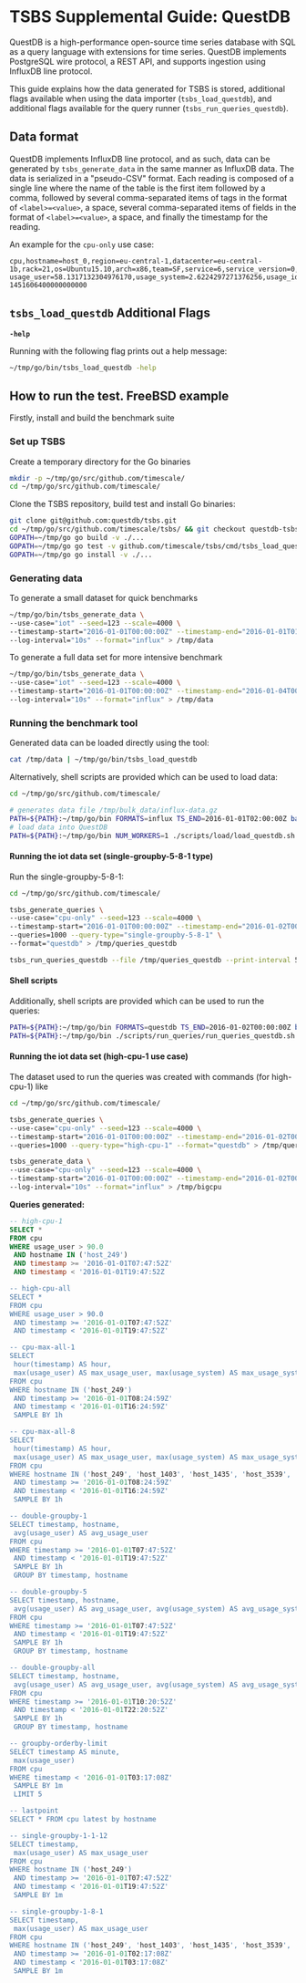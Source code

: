 # TSBS Supplemental Guide: QuestDB

QuestDB is a high-performance open-source time series database with SQL as a
query language with extensions for time series. QuestDB implements PostgreSQL
wire protocol, a REST API, and supports ingestion using InfluxDB line protocol.

This guide explains how the data generated for TSBS is stored, additional flags
available when using the data importer (`tsbs_load_questdb`), and additional
flags available for the query runner (`tsbs_run_queries_questdb`).

## Data format

QuestDB implements InfluxDB line protocol, and as such, data can be generated by
`tsbs_generate_data` in the same manner as InfluxDB data. The data is serialized
in a "pseudo-CSV" format. Each reading is composed of a single line where the
name of the table is the first item followed by a comma, followed by several
comma-separated items of tags in the format of `<label>=<value>`, a space,
several comma-separated items of fields in the format of `<label>=<value>`, a
space, and finally the timestamp for the reading.

An example for the `cpu-only` use case:

```text
cpu,hostname=host_0,region=eu-central-1,datacenter=eu-central-1b,rack=21,os=Ubuntu15.10,arch=x86,team=SF,service=6,service_version=0,service_environment=test usage_user=58.1317132304976170,usage_system=2.6224297271376256,usage_idle=24.9969495069947882,usage_nice=61.5854484633778867,usage_iowait=22.9481393231639395,usage_irq=63.6499207106198313,usage_softirq=6.4098777048301052,usage_steal=44.8799140503027445,usage_guest=80.5028770761136201,usage_guest_nice=38.2431182911542820 1451606400000000000
```

## `tsbs_load_questdb` Additional Flags

**`-help`**

Running with the following flag prints out a help message:

```bash
~/tmp/go/bin/tsbs_load_questdb -help
```

## How to run the test. FreeBSD example

Firstly, install and build the benchmark suite

### Set up TSBS

Create a temporary directory for the Go binaries

```bash
mkdir -p ~/tmp/go/src/github.com/timescale/
cd ~/tmp/go/src/github.com/timescale/
```

Clone the TSBS repository, build test and install Go binaries:

```bash
git clone git@github.com:questdb/tsbs.git
cd ~/tmp/go/src/github.com/timescale/tsbs/ && git checkout questdb-tsbs-load
GOPATH=~/tmp/go go build -v ./...
GOPATH=~/tmp/go go test -v github.com/timescale/tsbs/cmd/tsbs_load_questdb
GOPATH=~/tmp/go go install -v ./...
```

### Generating data

To generate a small dataset for quick benchmarks

```bash
~/tmp/go/bin/tsbs_generate_data \
--use-case="iot" --seed=123 --scale=4000 \
--timestamp-start="2016-01-01T00:00:00Z" --timestamp-end="2016-01-01T01:00:00Z" \
--log-interval="10s" --format="influx" > /tmp/data
```

To generate a full data set for more intensive benchmark

```bash
~/tmp/go/bin/tsbs_generate_data \
--use-case="iot" --seed=123 --scale=4000 \
--timestamp-start="2016-01-01T00:00:00Z" --timestamp-end="2016-01-04T00:00:00Z" \
--log-interval="10s" --format="influx" > /tmp/data
```

### Running the benchmark tool

Generated data can be loaded directly using the tool:

```bash
cat /tmp/data | ~/tmp/go/bin/tsbs_load_questdb
```

Alternatively, shell scripts are provided which can be used to load data:

```bash
cd ~/tmp/go/src/github.com/timescale/

# generates data file /tmp/bulk_data/influx-data.gz
PATH=${PATH}:~/tmp/go/bin FORMATS=influx TS_END=2016-01-01T02:00:00Z bash ./scripts/generate_data.sh
# load data into QuestDB
PATH=${PATH}:~/tmp/go/bin NUM_WORKERS=1 ./scripts/load/load_questdb.sh
```

#### Running the iot data set (single-groupby-5-8-1 type)

Run the single-groupby-5-8-1:

```bash
cd ~/tmp/go/src/github.com/timescale/

tsbs_generate_queries \
--use-case="cpu-only" --seed=123 --scale=4000 \
--timestamp-start="2016-01-01T00:00:00Z" --timestamp-end="2016-01-02T00:00:01Z" \
--queries=1000 --query-type="single-groupby-5-8-1" \
--format="questdb" > /tmp/queries_questdb

tsbs_run_queries_questdb --file /tmp/queries_questdb --print-interval 500
```

#### Shell scripts

Additionally, shell scripts are provided which can be used to run the queries:

```bash
PATH=${PATH}:~/tmp/go/bin FORMATS=questdb TS_END=2016-01-02T00:00:00Z bash ./scripts/generate_queries.sh
PATH=${PATH}:~/tmp/go/bin ./scripts/run_queries/run_queries_questdb.sh
```

#### Running the iot data set (high-cpu-1 use case)

The dataset used to run the queries was created with commands (for high-cpu-1)
like

```bash
cd ~/tmp/go/src/github.com/timescale/

tsbs_generate_queries \
--use-case="cpu-only" --seed=123 --scale=4000 \
--timestamp-start="2016-01-01T00:00:00Z" --timestamp-end="2016-01-02T00:00:01Z" \
--queries=1000 --query-type="high-cpu-1" --format="questdb" > /tmp/queries_questdb

tsbs_generate_data \
--use-case="cpu-only" --seed=123 --scale=4000 \
--timestamp-start="2016-01-01T00:00:00Z" --timestamp-end="2016-01-02T00:00:00Z" \
--log-interval="10s" --format="influx" > /tmp/bigcpu
```

**Queries generated:**

```sql
-- high-cpu-1
SELECT *
FROM cpu
WHERE usage_user > 90.0
 AND hostname IN ('host_249')
 AND timestamp >= '2016-01-01T07:47:52Z'
 AND timestamp < '2016-01-01T19:47:52Z

-- high-cpu-all
SELECT *
FROM cpu
WHERE usage_user > 90.0
 AND timestamp >= '2016-01-01T07:47:52Z'
 AND timestamp < '2016-01-01T19:47:52Z'

-- cpu-max-all-1
SELECT
 hour(timestamp) AS hour,
 max(usage_user) AS max_usage_user, max(usage_system) AS max_usage_system, max(usage_idle) AS max_usage_idle, max(usage_nice) AS max_usage_nice, max(usage_iowait) AS max_usage_iowait, max(usage_irq) AS max_usage_irq, max(usage_softirq) AS max_usage_softirq, max(usage_steal) AS max_usage_steal, max(usage_guest) AS max_usage_guest, max(usage_guest_nice) AS max_usage_guest_nice
FROM cpu
WHERE hostname IN ('host_249')
 AND timestamp >= '2016-01-01T08:24:59Z'
 AND timestamp < '2016-01-01T16:24:59Z'
 SAMPLE BY 1h

-- cpu-max-all-8
SELECT
 hour(timestamp) AS hour,
 max(usage_user) AS max_usage_user, max(usage_system) AS max_usage_system, max(usage_idle) AS max_usage_idle, max(usage_nice) AS max_usage_nice, max(usage_iowait) AS max_usage_iowait, max(usage_irq) AS max_usage_irq, max(usage_softirq) AS max_usage_softirq, max(usage_steal) AS max_usage_steal, max(usage_guest) AS max_usage_guest, max(usage_guest_nice) AS max_usage_guest_nice
FROM cpu
WHERE hostname IN ('host_249', 'host_1403', 'host_1435', 'host_3539', 'host_3639', 'host_3075', 'host_815', 'host_2121')
 AND timestamp >= '2016-01-01T08:24:59Z'
 AND timestamp < '2016-01-01T16:24:59Z'
 SAMPLE BY 1h

-- double-groupby-1
SELECT timestamp, hostname,
 avg(usage_user) AS avg_usage_user
FROM cpu
WHERE timestamp >= '2016-01-01T07:47:52Z'
 AND timestamp < '2016-01-01T19:47:52Z'
 SAMPLE BY 1h
 GROUP BY timestamp, hostname

-- double-groupby-5
SELECT timestamp, hostname,
 avg(usage_user) AS avg_usage_user, avg(usage_system) AS avg_usage_system, avg(usage_idle) AS avg_usage_idle, avg(usage_nice) AS avg_usage_nice, avg(usage_iowait) AS avg_usage_iowait
FROM cpu
WHERE timestamp >= '2016-01-01T07:47:52Z'
 AND timestamp < '2016-01-01T19:47:52Z'
 SAMPLE BY 1h
 GROUP BY timestamp, hostname

-- double-groupby-all
SELECT timestamp, hostname,
 avg(usage_user) AS avg_usage_user, avg(usage_system) AS avg_usage_system, avg(usage_idle) AS avg_usage_idle, avg(usage_nice) AS avg_usage_nice, avg(usage_iowait) AS avg_usage_iowait, avg(usage_irq) AS avg_usage_irq, avg(usage_softirq) AS avg_usage_softirq, avg(usage_steal) AS avg_usage_steal, avg(usage_guest) AS avg_usage_guest, avg(usage_guest_nice) AS avg_usage_guest_nice
FROM cpu
WHERE timestamp >= '2016-01-01T10:20:52Z'
 AND timestamp < '2016-01-01T22:20:52Z'
 SAMPLE BY 1h
 GROUP BY timestamp, hostname

-- groupby-orderby-limit
SELECT timestamp AS minute,
 max(usage_user)
FROM cpu
WHERE timestamp < '2016-01-01T03:17:08Z'
 SAMPLE BY 1m
 LIMIT 5

-- lastpoint
SELECT * FROM cpu latest by hostname

-- single-groupby-1-1-12
SELECT timestamp,
 max(usage_user) AS max_usage_user
FROM cpu
WHERE hostname IN ('host_249')
 AND timestamp >= '2016-01-01T07:47:52Z'
 AND timestamp < '2016-01-01T19:47:52Z'
 SAMPLE BY 1m

-- single-groupby-1-8-1
SELECT timestamp,
 max(usage_user) AS max_usage_user
FROM cpu
WHERE hostname IN ('host_249', 'host_1403', 'host_1435', 'host_3539', 'host_3639', 'host_3075', 'host_815', 'host_2121')
 AND timestamp >= '2016-01-01T02:17:08Z'
 AND timestamp < '2016-01-01T03:17:08Z'
 SAMPLE BY 1m
```
